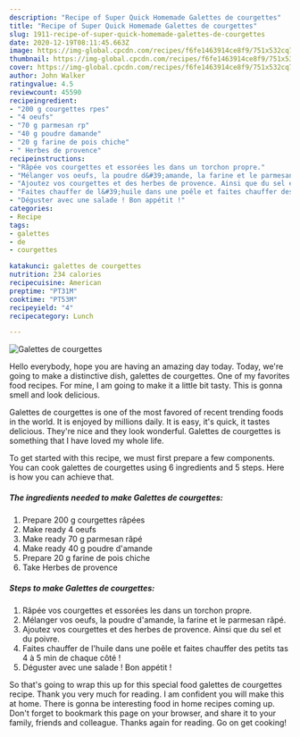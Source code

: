 ```yaml
---
description: "Recipe of Super Quick Homemade Galettes de courgettes"
title: "Recipe of Super Quick Homemade Galettes de courgettes"
slug: 1911-recipe-of-super-quick-homemade-galettes-de-courgettes
date: 2020-12-19T08:11:45.663Z
image: https://img-global.cpcdn.com/recipes/f6fe1463914ce8f9/751x532cq70/galettes-de-courgettes-photo-principale-de-la-recette.jpg
thumbnail: https://img-global.cpcdn.com/recipes/f6fe1463914ce8f9/751x532cq70/galettes-de-courgettes-photo-principale-de-la-recette.jpg
cover: https://img-global.cpcdn.com/recipes/f6fe1463914ce8f9/751x532cq70/galettes-de-courgettes-photo-principale-de-la-recette.jpg
author: John Walker
ratingvalue: 4.5
reviewcount: 45590
recipeingredient:
- "200 g courgettes rpes"
- "4 oeufs"
- "70 g parmesan rp"
- "40 g poudre damande"
- "20 g farine de pois chiche"
- " Herbes de provence"
recipeinstructions:
- "Râpée vos courgettes et essorées les dans un torchon propre."
- "Mélanger vos oeufs, la poudre d&#39;amande, la farine et le parmesan râpé."
- "Ajoutez vos courgettes et des herbes de provence. Ainsi que du sel et du poivre."
- "Faites chauffer de l&#39;huile dans une poêle et faites chauffer des petits tas 4 à 5 min de chaque côté !"
- "Déguster avec une salade ! Bon appétit !"
categories:
- Recipe
tags:
- galettes
- de
- courgettes

katakunci: galettes de courgettes 
nutrition: 234 calories
recipecuisine: American
preptime: "PT31M"
cooktime: "PT53M"
recipeyield: "4"
recipecategory: Lunch

---
```



![Galettes de courgettes](https://img-global.cpcdn.com/recipes/f6fe1463914ce8f9/751x532cq70/galettes-de-courgettes-photo-principale-de-la-recette.jpg)

Hello everybody, hope you are having an amazing day today. Today, we're going to make a distinctive dish, galettes de courgettes. One of my favorites food recipes. For mine, I am going to make it a little bit tasty. This is gonna smell and look delicious.



Galettes de courgettes is one of the most favored of recent trending foods in the world. It is enjoyed by millions daily. It is easy, it's quick, it tastes delicious. They're nice and they look wonderful. Galettes de courgettes is something that I have loved my whole life.


To get started with this recipe, we must first prepare a few components. You can cook galettes de courgettes using 6 ingredients and 5 steps. Here is how you can achieve that.

<!--inarticleads1-->

##### The ingredients needed to make Galettes de courgettes:

1. Prepare 200 g courgettes râpées
1. Make ready 4 oeufs
1. Make ready 70 g parmesan râpé
1. Make ready 40 g poudre d&#39;amande
1. Prepare 20 g farine de pois chiche
1. Take  Herbes de provence




<!--inarticleads2-->

##### Steps to make Galettes de courgettes:

1. Râpée vos courgettes et essorées les dans un torchon propre.
1. Mélanger vos oeufs, la poudre d&#39;amande, la farine et le parmesan râpé.
1. Ajoutez vos courgettes et des herbes de provence. Ainsi que du sel et du poivre.
1. Faites chauffer de l&#39;huile dans une poêle et faites chauffer des petits tas 4 à 5 min de chaque côté !
1. Déguster avec une salade ! Bon appétit !




So that's going to wrap this up for this special food galettes de courgettes recipe. Thank you very much for reading. I am confident you will make this at home. There is gonna be interesting food in home recipes coming up. Don't forget to bookmark this page on your browser, and share it to your family, friends and colleague. Thanks again for reading. Go on get cooking!
